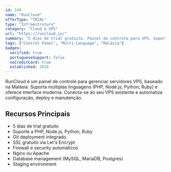 ```yaml
---
id: 149
name: "RunCloud"
offerType: "TRIAL"
type: "Infraestrutura"
category: "Cloud & VPS"
url: "https://runcloud.io/"
summary: "5 dias de trial gratuito. Painel de controle para VPS. Suporte a PHP, Node.js, Python, Ruby."
tags: ["Control Panel", "Multi-Language", "Malásia"]
badges:
  verified: true
  portugueseSupport: false
  noCreditCard: true
  established: 2016
---
```


RunCloud é um painel de controle para gerenciar servidores VPS, baseado na Malásia. Suporta múltiplas linguagens (PHP, Node.js, Python, Ruby) e oferece interface moderna. Conecta-se ao seu VPS existente e automatiza configuração, deploy e manutenção.

## Recursos Principais

- 5 dias de trial gratuito
- Suporte a PHP, Node.js, Python, Ruby
- Git deployment integrado
- SSL gratuito via Let's Encrypt
- Firewall e security automáticos
- Nginx ou Apache
- Database management (MySQL, MariaDB, Postgres)
- Staging environment
